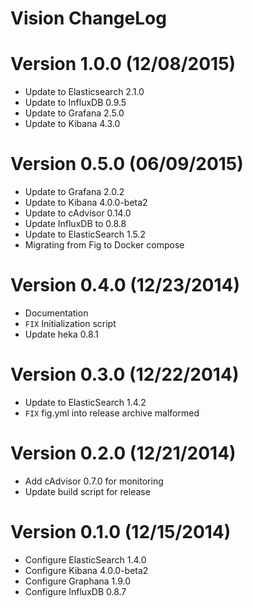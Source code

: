 Vision ChangeLog
================

# Version 1.0.0 (12/08/2015)

- Update to Elasticsearch 2.1.0
- Update to InfluxDB 0.9.5
- Update to Grafana 2.5.0
- Update to Kibana 4.3.0

# Version 0.5.0 (06/09/2015)

- Update to Grafana 2.0.2
- Update to Kibana 4.0.0-beta2
- Update to cAdvisor 0.14.0
- Update InfluxDB to 0.8.8
- Update to ElasticSearch 1.5.2
- Migrating from Fig to Docker compose

# Version 0.4.0 (12/23/2014)

- Documentation
- ``FIX`` Initialization script
- Update heka 0.8.1

# Version 0.3.0 (12/22/2014)

- Update to ElasticSearch 1.4.2
- `FIX` fig.yml into release archive malformed

# Version 0.2.0 (12/21/2014)

- Add cAdvisor 0.7.0 for monitoring
- Update build script for release

# Version 0.1.0 (12/15/2014)

- Configure ElasticSearch 1.4.0
- Configure Kibana 4.0.0-beta2
- Configure Graphana 1.9.0
- Configure InfluxDB 0.8.7
